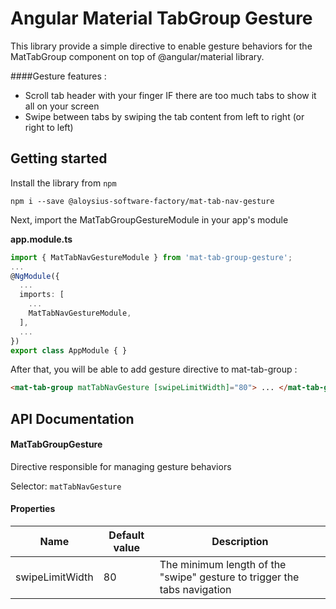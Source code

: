 # Angular Material TabGroup Gesture

This library provide a simple directive to enable gesture behaviors for the MatTabGroup component on top of @angular/material library.

####Gesture features :

- Scroll tab header with your finger IF there are too much tabs to show it all on your screen
- Swipe between tabs by swiping the tab content from left to right (or right to left)

## Getting started

Install the library from `npm`

`npm i --save @aloysius-software-factory/mat-tab-nav-gesture`

Next, import the MatTabGroupGestureModule in your app's module

<b>app.module.ts</b>

```ts
import { MatTabNavGestureModule } from 'mat-tab-group-gesture';
...
@NgModule({
  ...
  imports: [
    ...
    MatTabNavGestureModule,
  ],
  ...
})
export class AppModule { }
```

After that, you will be able to add gesture directive to mat-tab-group :

```html
<mat-tab-group matTabNavGesture [swipeLimitWidth]="80"> ... </mat-tab-group>
```

## API Documentation

#### MatTabGroupGesture

Directive responsible for managing gesture behaviors

Selector: `matTabNavGesture`

#### Properties

| Name            | Default value | Description                                                              |
| --------------- | ------------- | ------------------------------------------------------------------------ |
| swipeLimitWidth | 80            | The minimum length of the "swipe" gesture to trigger the tabs navigation |
